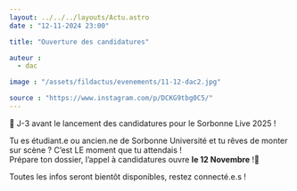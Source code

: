 ```yaml
---
layout: ../../../layouts/Actu.astro
date : "12-11-2024 23:00"

title: "Ouverture des candidatures"

auteur :
  - dac

image : "/assets/fildactus/evenements/11-12-dac2.jpg"

source : "https://www.instagram.com/p/DCKG9tbg0C5/"
---
```


🎤 J-3 avant le lancement des candidatures pour le Sorbonne Live 2025 !

Tu es étudiant.e ou ancien.ne de Sorbonne Université et tu rêves de monter sur scène ? C’est LE moment que tu attendais !  
Prépare ton dossier, l’appel à candidatures ouvre __le 12 Novembre__ !🚀

Toutes les infos seront bientôt disponibles, restez connecté.e.s !